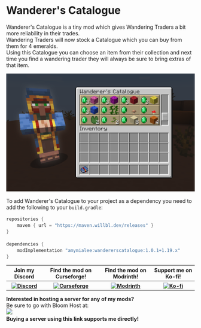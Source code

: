 # Wanderer's Catalogue
Wanderer's Catalogue is a tiny mod which gives Wandering Traders a bit more reliability in their trades.  
Wandering Traders will now stock a Catalogue which you can buy from them for 4 emeralds.  
Using this Catalogue you can choose an item from their collection and next time you find a wandering trader they will always be sure to bring extras of that item.  

<img src="https://github.com/AmyMialeeMods/wanderers-catalogue/raw/main/assets/catalogue.png" alt="Using The Catalogue.">  

To add Wanderer's Catalogue to your project as a dependency you need to add the following to your `build.gradle`:
```gradle
repositories {
	maven { url = "https://maven.willbl.dev/releases" }
}

dependencies {
	modImplementation "amymialee:wandererscatalogue:1.0.1+1.19.x"
}
```

<table align="center">
    <tr>
        <th><b>Join my Discord</b></th>
        <th><b>Find the mod on Curseforge!</b></th>
        <th><b>Find the mod on Modrinth!</b></th>
        <th><b>Support me on Ko-fi!</b></th>
    </tr>
    <tr>
        <th>
            <a href="http://discord.amymialee.xyz">
                <img src="https://cdn.discordapp.com/attachments/793182374410059887/924000460292104282/3437c10597c1526c3dbd98c737c2bcae.svg" width="150" height="150" alt="Discord">
            </a>
        </th>
        <th>
            <a href="https://www.curseforge.com/minecraft/mc-mods/wanderers-catalogue">
                <img src="https://cdn.discordapp.com/attachments/793182374410059887/923990008543711282/anvil.svg" width="150" height="150" alt="Curseforge">
            </a>
        </th>
        <th>
            <a href="https://modrinth.com/mod/wanderers-catalogue">
                <img src="https://docs.modrinth.com/img/logo.svg" width="150" height="150" alt="Modrinth">
            </a>
        </th>
        <th>
            <a href="http://kofi.amymialee.xyz">
                <img src="https://storage.ko-fi.com/cdn/kofi_stroke_cup.svg" width="150" height="150" alt="Ko-fi">
            </a>
        </th>
    </tr>
</table>

<b>Interested in hosting a server for any of my mods?</b>  
Be sure to go with Bloom Host at:  
<a href="http://bloom.amymialee.xyz">
<img src="https://i.imgur.com/h4556XW.gif">
</a>  
<b>Buying a server using this link supports me directly!</b>